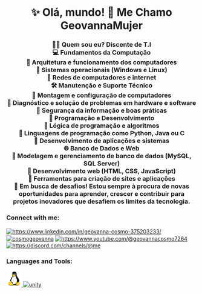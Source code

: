 <h1 align="center">✨ Olá, mundo! 🚀 Me Chamo GeovannaMujer</h1>
<h3 align="center">👩‍💻 Quem sou eu? Discente de T.I<br> 💻 Fundamentos da Computação<br> 🔹 Arquitetura e funcionamento dos computadores<br> 🔹 Sistemas operacionais (Windows e Linux)<br> 🔹 Redes de computadores e internet<br> 🛠️ Manutenção e Suporte Técnico<br> 🔹 Montagem e configuração de computadores<br> 🔹 Diagnóstico e solução de problemas em hardware e software<br> 🔹 Segurança da informação e boas práticas<br> 📌 Programação e Desenvolvimento<br> 🔹 Lógica de programação e algoritmos<br> 🔹 Linguagens de programação como Python, Java ou C<br> 🔹 Desenvolvimento de aplicações e sistemas<br> 🌐 Banco de Dados e Web<br> 🔹 Modelagem e gerenciamento de banco de dados (MySQL, SQL Server)<br> 🔹 Desenvolvimento web (HTML, CSS, JavaScript)<br> 🔹 Ferramentas para criação de sites e aplicações<br> 🚀 Em busca de desafios! Estou sempre à procura de novas oportunidades para aprender, crescer e contribuir para projetos inovadores que desafiem os limites da tecnologia.</h3>

<h3 align="left">Connect with me:</h3>
<p align="left">
<a href="https://linkedin.com/in/https://www.linkedin.com/in/geovanna-cosmo-375203233/" target="blank"><img align="center" src="https://raw.githubusercontent.com/rahuldkjain/github-profile-readme-generator/master/src/images/icons/Social/linked-in-alt.svg" alt="https://www.linkedin.com/in/geovanna-cosmo-375203233/" height="30" width="40" /></a>
<a href="https://instagram.com/cosmogeovanna" target="blank"><img align="center" src="https://raw.githubusercontent.com/rahuldkjain/github-profile-readme-generator/master/src/images/icons/Social/instagram.svg" alt="cosmogeovanna" height="30" width="40" /></a>
<a href="https://www.youtube.com/c/https://www.youtube.com/@geovannacosmo7264" target="blank"><img align="center" src="https://raw.githubusercontent.com/rahuldkjain/github-profile-readme-generator/master/src/images/icons/Social/youtube.svg" alt="https://www.youtube.com/@geovannacosmo7264" height="30" width="40" /></a>
<a href="https://discord.gg/https://discord.com/channels/@me" target="blank"><img align="center" src="https://raw.githubusercontent.com/rahuldkjain/github-profile-readme-generator/master/src/images/icons/Social/discord.svg" alt="https://discord.com/channels/@me" height="30" width="40" /></a>
</p>

<h3 align="left">Languages and Tools:</h3>
<p align="left"> <a href="https://www.linux.org/" target="_blank" rel="noreferrer"> <img src="https://raw.githubusercontent.com/devicons/devicon/master/icons/linux/linux-original.svg" alt="linux" width="40" height="40"/> </a> <a href="https://unity.com/" target="_blank" rel="noreferrer"> <img src="https://www.vectorlogo.zone/logos/unity3d/unity3d-icon.svg" alt="unity" width="40" height="40"/> </a> </p>
